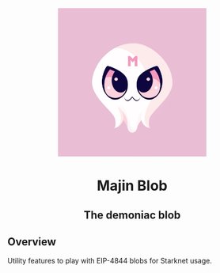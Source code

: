 <div align="center">
  <img src="docs/logos/majin-blob.png" height="300"/>
  <h1>Majin Blob</h1>
  <h2>The demoniac blob</h2>
</div>

## Overview

Utility features to play with EIP-4844 blobs for Starknet usage.
